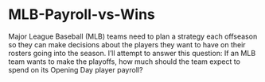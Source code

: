 # MLB-Payroll-vs-Wins
Major League Baseball (MLB) teams need to plan a strategy each offseason so they can make decisions about the players they want to have on their rosters going into the season.  I’ll attempt to answer this question: If an MLB team wants to make the playoffs, how much should the team expect to spend on its Opening Day player payroll?
